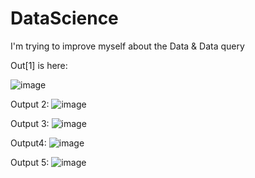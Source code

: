 # DataScience
I'm trying to improve myself about the Data &amp; Data query

Out[1] is here:

![image](https://user-images.githubusercontent.com/77049951/220646030-0ebc4df8-c3e4-421a-86f0-5fcf31d19d28.png)

Output 2:
![image](https://user-images.githubusercontent.com/77049951/220649213-d6ab65de-2609-4ff4-9603-6d4a614f3127.png)

Output 3:
![image](https://user-images.githubusercontent.com/77049951/220649320-201b69c6-4738-4755-9d36-8785d25c0380.png)

Output4:
![image](https://user-images.githubusercontent.com/77049951/220649403-22a6b9cb-e9c3-47ce-9f26-0035e9a301e0.png)

Output 5:
![image](https://user-images.githubusercontent.com/77049951/220649485-4d5cf615-91e2-44a9-b8b5-c9bc40ab47c8.png)

